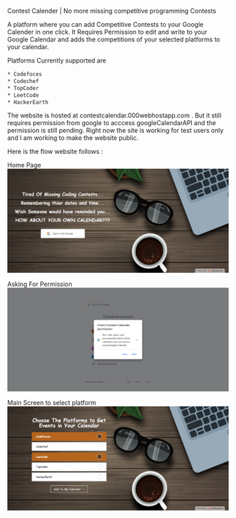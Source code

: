 Contest Calender | No more missing competitive programming Contests

A platform where you can add Competitive Contests to your Google Calender in one click.
It Requires Permission to edit and write to your Google Calendar and adds the competitions of your selected platforms to your calendar.

Platforms Currently supported are
	
	* Codefoces
	* Codechef
  	* TopCoder
	* LeetCode
	* HackerEarth

The website is hosted at contestcalendar.000webhostapp.com . But it still requires permission from google to acccess googleCalendarAPI and the permission is still pending.
Right now the site is working for test users only and I am working to make the website public.

Here is the flow website follows :

Home Page
![Homepage](/workflow/home.png)

Asking For Permission
![Homepage](/workflow/permission.png)

Main Screen to select platform
![Homepage](/workflow/select1.png)
